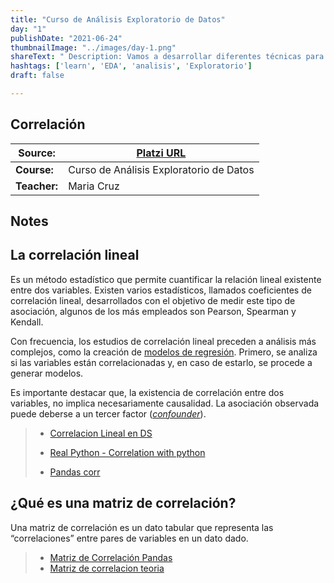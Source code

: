 ```yaml
---
title: "Curso de Análisis Exploratorio de Datos"
day: "1"
publishDate: "2021-06-24"
thumbnailImage: "../images/day-1.png"
shareText: " Description: Vamos a desarrollar diferentes técnicas para explorar, explicar y entender cuáles son los patrones que tienes en cualquier data set y cómo podemos empezar a plantear cualquier modelo de ML, para saber si son de valor o no son de valor o cómo hacer esta propuesta. "
hashtags: ['learn', 'EDA', 'analisis', 'Exploratorio']
draft: false

---
```


## Correlación

| Source:      | [Platzi URL](https://platzi.com/clases/2178-analisis-exploratorio-datos/34158-bienvenida-al-curso/) |
| ------------ | ------------------------------------------------------------ |
| **Course:**  | Curso de Análisis Exploratorio de Datos                      |
| **Teacher:** | Maria Cruz                                                   |



## Notes

## La correlación lineal 

Es un método estadístico que permite cuantificar la relación lineal existente entre dos variables. Existen varios estadísticos, llamados coeficientes de correlación lineal, desarrollados con el objetivo de medir este tipo de asociación, algunos de los más empleados son Pearson, Spearman y Kendall.

Con frecuencia, los estudios de correlación lineal preceden a análisis más complejos, como la creación de [modelos de regresión](https://www.cienciadedatos.net/documentos/py10-regresion-lineal-python.html). Primero, se analiza si las variables están correlacionadas y, en caso de estarlo, se procede a generar modelos.

Es importante destacar que, la existencia de correlación entre dos variables, no implica necesariamente causalidad. La asociación observada puede deberse a un tercer factor ([*confounder*](https://en.wikipedia.org/wiki/Confounding)).

> - [Correlacion Lineal en DS](https://www.cienciadedatos.net/documentos/pystats05-correlacion-lineal-python.html)
>
> - [Real Python - Correlation with python](https://realpython.com/numpy-scipy-pandas-correlation-python/)
>
> - [Pandas corr](https://pandas.pydata.org/pandas-docs/stable/reference/api/pandas.DataFrame.corr.html)

## ¿Qué es una matriz de correlación?

Una matriz de correlación es un dato tabular que representa las “correlaciones” entre pares de variables en un dato dado.

> - [Matriz de Correlación Pandas](https://www.delftstack.com/es/howto/python-pandas/pandas-correlation-matrix/)
> - [Matriz de correlacion teoria](https://likegeeks.com/es/matrix-correlacion-python/)



